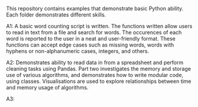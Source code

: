 This repository contains examples that demonstrate basic Python ability. 
Each folder demonstrates different skills. 

A1: A basic word counting script is written. The functions written allow users to read in text from a file and search for words. The occurences of each word is reported to the user in a neat and user-friendly format. These functions can accept edge cases such as missing words, words with hyphens or non-alphanumeric cases, integers, and others. 

A2: Demonstrates ability to read data in from a spreadsheet and perform cleaning tasks using Pandas. Part two investigates the memory and storage use of various algorithms, and demonstrates how to write modular code, using classes. Visualisations are used to explore relationships between time and memory usage of algorithms.

A3: 
